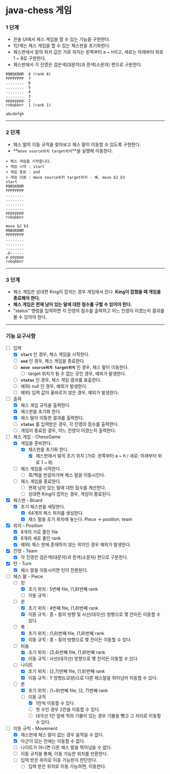 # java-chess 게임

### 1 단계

- 콘솔 UI에서 체스 게임을 할 수 있는 기능을 구현한다.
- 1단계는 체스 게임을 할 수 있는 체스판을 초기화한다.
- 체스판에서 말의 위치 값은 가로 위치는 왼쪽부터 a ~ h이고, 세로는 아래부터 위로 1 ~ 8로 구현한다.
- 체스판에서 각 진영은 검은색(대문자)과 흰색(소문자) 편으로 구분한다.

```
RNBQKBNR  8 (rank 8)
PPPPPPPP  7
........  6
........  5
........  4
........  3
pppppppp  2
rnbqkbnr  1 (rank 1)

abcdefgh
```

***

### 2 단계

- 체스 말의 이동 규칙을 찾아보고 체스 말이 이동할 수 있도록 구현한다.
- **`move source위치 target위치`**을 실행해 이동한다.

```
> 체스 게임을 시작합니다.
> 게임 시작 : start
> 게임 종료 : end
> 게임 이동 : move source위치 target위치 - 예. move b2 b3
start
RNBQKBNR
PPPPPPPP
........
........
........
........
pppppppp
rnbqkbnr

move b2 b3
RNBQKBNR
PPPPPPPP
........
........
........
.p......
p.pppppp
rnbqkbnr
```

***

### 3 단계

- 체스 게임은 상대편 King이 잡히는 경우 게임에서 진다. **King이 잡혔을 때 게임을 종료해야 한다.**
- **체스 게임은 현재 남아 있는 말에 대한 점수를 구할 수 있어야 한다.**
- "status" 명령을 입력하면 각 진영의 점수를 출력하고 어느 진영이 이겼는지 결과를 볼 수 있어야 한다.

***

### 기능 요구사항

- [ ] 입력
    - [x] **`start`** 인 경우, 체스 게임을 시작한다.
    - [ ] **`end`** 인 경우, 체스 게임을 종료한다.
    - [ ] **`move source위치 target위치`** 인 경우, 체스 말이 이동한다.
        - [ ] target 위치가 될 수 없는 곳인 경우, 예외가 발생한다.
    - [ ] **`status`** 인 경우, 체스 게임 결과를 표출한다.
    - [ ] 예외) null 인 경우, 예외가 발생한다.
    - [ ] 예외) 입력 값이 올바르지 않은 경우, 예외가 발생한다.

- [ ] 출력
    - [x] 체스 게임 규칙을 출력한다.
    - [x] 체스판을 초기화 한다.
    - [x] 체스 말이 이동한 결과를 출력한다.
    - [ ] **`status`** 를 입력받은 경우, 각 진영의 점수를 출력한다.
    - [ ] 게임이 종료된 경우, 어느 진영이 이겼는지 출력한다.

- [ ] 체스 게임 - ChessGame
    - [x] 게임을 준비한다.
        - [x] 체스판을 초기화 한다.
            - [x] 체스판에서 말의 초기 위치 (가로: 왼쪽부터 a ~ h / 세로: 아래부터 위로 1 ~ 8)
    - [ ] 체스 게임을 시작한다.
        - [ ] 흑/백을 번갈아가며 체스 말을 이동시킨다.
    - [ ] 체스 게임을 종료한다.
        - [ ] 현재 남아 있는 말에 대한 점수를 계산한다.
        - [ ] 상대편 King이 잡히는 경우, 게임이 종료된다.

- [x] 체스판 - Board
    - [x] 초기 체스판을 세팅한다.
        - [x] 64개의 체스 위치를 생성한다.
        - [x] 체스 말을 초기 위치에 놓는다. Piece -> position, team

- [x] 위치 - Position
    - [x] 8개의 가로 줄인 file
    - [x] 8개의 세로 줄인 rank
    - [x] 예외) 체스 판에 존재하지 않는 위치인 경우 예외가 발생한다.

- [x] 진영 - Team
    - [x] 각 진영은 검은색(대문자)과 흰색(소문자) 편으로 구분한다.

- [x] 턴 - Turn
    - [x] 체스 말을 이동시키면 턴이 전환된다.

- [ ] 체스 말 - Piece
    - [ ] 킹
        - [x] 초기 위치 : 5번째 file, (1,8)번째 rank
        - [ ] 이동 규칙 :
    - [ ] 퀸
        - [x] 초기 위치 : 4번째 file, (1,8)번째 rank
        - [x] 이동 규칙 : 종・횡의 방향 및 사선(대각선) 방향으로 몇 칸이든 이동할 수 있다. 
    - [ ] 룩
        - [x] 초기 위치 : (1,8)번째 file, (1,8)번째 rank
        - [x] 이동 규칙 : 종・횡의 방향으로 몇 칸이든 이동할 수 있다.
    - [ ] 비숍
        - [x] 초기 위치 : (3,4)번째 file, (1,8)번째 rank
        - [x] 이동 규칙 : 사선(대각선) 방향으로 몇 칸이든 이동할 수 있다.
    - [ ] 나이트
        - [x] 초기 위치 : (2,7)번째 file, (1,8)번째 rank
        - [x] 이동 규칙 : Y 방향(L모양)으로 다른 체스말을 뛰어넘어 이동할 수 있다.
    - [ ] 폰
        - [x] 초기 위치 : (1~8)번째 file, (2, 7)번째 rank
        - [ ] 이동 규칙  
          - [x] 1칸씩 이동할 수 있다. 
          - [ ] 첫 수인 경우 2칸을 이동할 수 있다.
          - [ ] 대각선 1칸 앞에 적의 기물이 있는 경우 기물을 뺏고 그 자리로 이동할 수 있다.

- [ ] 이동 규칙 - Movement
    - [x] 체스판에 체스 말이 없는 경우 움직일 수 없다.
    - [x] 아군이 있는 칸에는 이동할 수 없다.
    - [ ] 나이트가 아니면 다른 체스 말을 뛰어넘을 수 없다.
    - [ ] 이동 규칙을 통해, 이동 가능한 위치를 반환한다.
    - [ ] 입력 받은 위치로 이동 가능한지 판단한다.
        - [ ] 입력 받은 위치로 이동 가능하면, 이동한다.